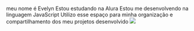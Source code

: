 meu nome é Evelyn
Estou estudando na Alura
Estou me desenvolvendo na linguagem JavaScript
Utilizo esse espaço para minha organização e compartilhamento dos meu projetos desenvolvido
![](https://media1.tenor.com/m/evOjo3SiS1sAAAAd/cat-blink.gif)
